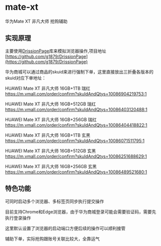 # mate-xt
华为Mate XT 非凡大师 抢购辅助

## 实现原理
主要使用[DrissionPage](https://www.drissionpage.cn/)库来模拟浏览器操作,项目地址[https://github.com/g1879/DrissionPage](https://github.com/g1879/DrissionPage)

华为商城可以通过商品的skuid来进行强制下单，这里直接放出三折叠各版本的skuid对应下单地址：

HUAWEI Mate XT 非凡大师 16GB+1TB 瑞红  https://m.vmall.com/order/confirm?skuIdAndQtys=10086904219753:1

HUAWEI Mate XT 非凡大师 16GB+512GB 瑞红 https://m.vmall.com/order/confirm?skuIdAndQtys=10086403120488:1

HUAWEI Mate XT 非凡大师 16GB+256GB 瑞红 https://m.vmall.com/order/confirm?skuIdAndQtys=10086404418822:1

HUAWEI Mate XT 非凡大师 16GB+1TB 玄黑 https://m.vmall.com/order/confirm?skuIdAndQtys=10086071511795:1

HUAWEI Mate XT 非凡大师 16GB+512GB 玄黑 https://m.vmall.com/order/confirm?skuIdAndQtys=10086251688629:1

HUAWEI Mate XT 非凡大师 16GB+256GB 玄黑 https://m.vmall.com/order/confirm?skuIdAndQtys=10086489521680:1


## 特色功能

可同时启动多个浏览器、多标签页同步执行提交操作

目前支持Chrome和Edge浏览器，由于华为商城登录可能会需要验证码，需要先执行登录操作

这里默认设置了浏览器的启动端口方便后续的操作可以顺利接管

辅助下单，实际抢购跟账号关联比较大，全靠运气

